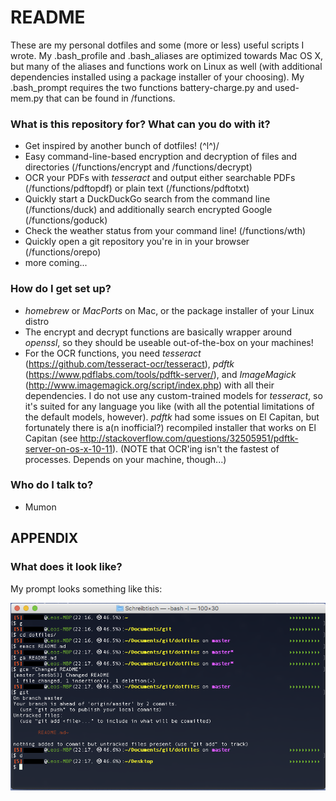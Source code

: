 # README #

These are my personal dotfiles and some (more or less) useful scripts I wrote. My .bash_profile and .bash_aliases are optimized towards Mac OS X, but many of the aliases and functions work on Linux as well (with additional dependencies installed using a package installer of your choosing). My .bash_prompt requires the two functions battery-charge.py and used-mem.py that can be found in /functions.

### What is this repository for? What can you do with it? ###

* Get inspired by another bunch of dotfiles! \(^l^)/
* Easy command-line-based encryption and decryption of files and directories (/functions/encrypt and /functions/decrypt)
* OCR your PDFs with _tesseract_ and output either searchable PDFs (/functions/pdftopdf) or plain text (/functions/pdftotxt)
* Quickly start a DuckDuckGo search from the command line (/functions/duck) and additionally search encrypted Google (/functions/goduck)
* Check the weather status from your command line! (/functions/wth)
* Quickly open a git repository you're in in your browser (/functions/orepo)
* more coming...

### How do I get set up? ###

* _homebrew_ or _MacPorts_ on Mac, or the package installer of your Linux distro
* The encrypt and decrypt functions are basically wrapper around _openssl_, so they should be useable out-of-the-box on your machines!
* For the OCR functions, you need _tesseract_ (https://github.com/tesseract-ocr/tesseract), _pdftk_ (https://www.pdflabs.com/tools/pdftk-server/), and _ImageMagick_ (http://www.imagemagick.org/script/index.php) with all their dependencies. I do not use any custom-trained models for _tesseract_, so it's suited for any language you like (with all the potential limitations of the default models, however). _pdftk_ had some issues on El Capitan, but fortunately there is a(n inofficial?) recompiled installer that works on El Capitan (see http://stackoverflow.com/questions/32505951/pdftk-server-on-os-x-10-11).
(NOTE that OCR'ing isn't the fastest of processes. Depends on your machine, though...)

### Who do I talk to? ###

* Mumon


## APPENDIX ##

### What does it look like? ###

My prompt looks something like this:

![Bash prompt](bash_prompt.png)